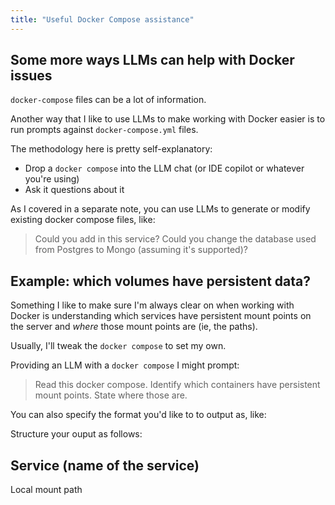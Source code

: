 ```yaml
---
title: "Useful Docker Compose assistance"
---
```


## Some more ways LLMs can help with Docker issues

`docker-compose` files can be a lot of information.

Another way that I like to use LLMs to make working with Docker easier is to run prompts against `docker-compose.yml` files.

The methodology here is pretty self-explanatory:

- Drop a `docker compose` into the LLM chat (or IDE copilot or whatever you're using)  
- Ask it questions about it

As I covered in a separate note, you can use LLMs to generate or modify existing docker compose files, like:

> Could you add in this service? 
> Could you change the database used from Postgres to Mongo (assuming it's supported)?  

## Example: which volumes have persistent data?

Something I like to make sure I'm always clear on when working with Docker is understanding which services have persistent mount points on the server and *where* those mount points are (ie, the paths).

Usually, I'll tweak the `docker compose` to set my own.

Providing an LLM with a `docker compose` I might prompt:

> Read this docker compose. Identify which containers have persistent mount points. State where those are.

You can also specify the format you'd like to to output as, like:

Structure your ouput as follows:

## Service (name of the service)
Local mount path  